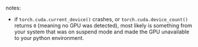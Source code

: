 notes:

- if `torch.cuda.current_device()` crashes, or `torch.cuda.device_count()` returns `0` (meaning no GPU was detected), most likely is something from your system that was on suspend 
mode and made the GPU unavailable to your python environment.
